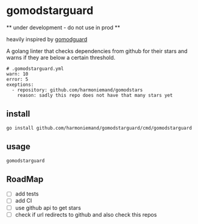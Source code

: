 # gomodstarguard

** under development - do not use in prod **


heavily inspired by [gomodguard](https://github.com/ryancurrah/gomodguard)

A golang linter that checks dependencies from github for their stars and warns if they are below a certain threshold.


    # .gomodstarguard.yml
    warn: 10
    error: 5
    exeptions:
      - repository: github.com/harmoniemand/gomodstars
        reason: sadly this repo does not have that many stars yet


## install

    go install github.com/harmoniemand/gomodstarguard/cmd/gomodstarguard

## usage

    gomodstarguard

## RoadMap

- [ ] add tests
- [ ] add CI
- [ ] use github api to get stars
- [ ] check if url redirects to github and also check this repos
